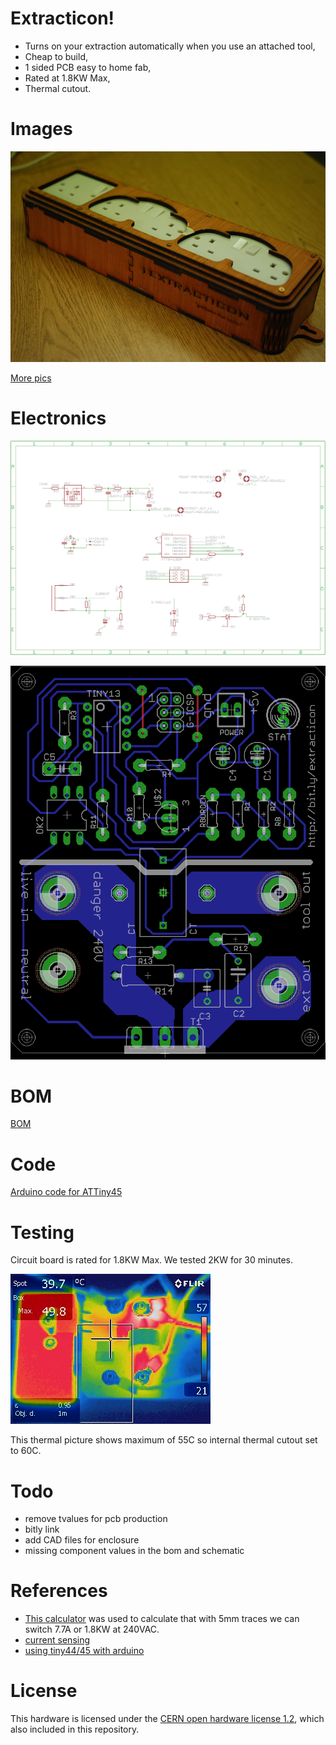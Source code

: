 # Extracticon!

* Turns on your extraction automatically when you use an attached tool,
* Cheap to build,
* 1 sided PCB easy to home fab,
* Rated at 1.8KW Max,
* Thermal cutout.

# Images

![front](photos/front.jpg)

[More pics](photos/)

# Electronics

![schematic](schematic.png)

![pcb layout](layout.png)

# BOM

[BOM](bom.txt)

# Code

[Arduino code for ATTiny45](extracticon_tiny/)

# Testing

Circuit board is rated for 1.8KW Max.
We tested 2KW for 30 minutes.

![front](photos/IR_front.jpg)

This thermal picture shows maximum of 55C so internal thermal cutout set to 60C.

# Todo

* remove tvalues for pcb production
* bitly link
* add CAD files for enclosure
* missing component values in the bom and schematic

# References

* [This calculator](http://circuitcalculator.com/wordpress/2006/01/31/pcb-trace-width-calculator/) was used to calculate that with 5mm traces we can switch 7.7A or 1.8KW at 240VAC.
* [current sensing](http://openenergymonitor.org/emon/buildingblocks/ct-sensors-interface)
* [using tiny44/45 with arduino](http://highlowtech.org/?p=1695)

# License

This hardware is licensed under the [CERN open hardware license 1.2](http://www.ohwr.org/attachments/2388/cern_ohl_v_1_2.txt), which also included in this repository.
